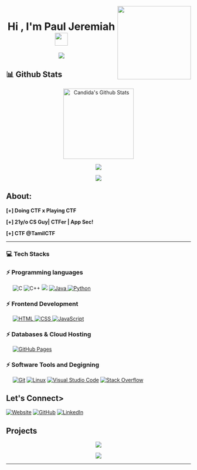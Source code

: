 
<img align='right' src='https://user-images.githubusercontent.com/5713670/87202985-820dcb80-c2b6-11ea-9f56-7ec461c497c3.gif' width='200'>

<h1 align="center">Hi , I'm Paul Jeremiah <img src="https://media.giphy.com/media/hvRJCLFzcasrR4ia7z/giphy.gif" width="35"></h1>
<p align="center">
 <a href="https://github.com/DenverCoder1/readme-typing-svg"><img src="https://readme-typing-svg.herokuapp.com?lines=Computer+Science+Student;CTF+Player;CYBERSEC%20|%20%20Enthusiast;@ctftime%20;Always%20learning%20new%20things;%20;%20N00B%20Chall_Creater&center=true&width=500&height=50;color:red;font-style:bold"></a>
</p>

## 📊 Github Stats
  <p align="center">
    <a href="https://github.com/anuraghazra/github-readme-stats"><img alt="Candida's Github Stats" src="https://github-readme-stats.vercel.app/api?username=0xcyberpj&show_icons=true&count_private=true&theme=algolia" height="192px"/></a></p>
    

  <p align=center><a href="https://github.com/anuraghazra/github-readme-stats"><img align="center" src="https://github-readme-stats.vercel.app/api/top-langs/?username=0xcyberpj&layout=compact&theme=buefy&hide_border=true" /></a></p>


<p align=center ><img src="https://streak-stats.demolab.com?user=0xcyberpj&theme=hacker" >
	</p>
	

<p>
	
	
	
	

<h2> About:</h2>
<b>
<p>[+]  Doing CTF x Playing CTF 
</p></b>
<p><b>[+] 21y/o CS Guy| CTFer | App Sec!</p></b>
<p><b>[+] CTF @TamilCTF</p></b>
</p>
<hr>

### 💻 Tech Stacks

### ⚡ Programming languages

<p align="left"> 
  &emsp; 
    <img alt="C" src="https://img.shields.io/badge/C%20-%232370ED.svg?logo=c&logoColor=white">
    <img alt="C++" src="https://img.shields.io/badge/C++%20-%2300599C.svg?logo=c%2B%2B&logoColor=white">
  <img src="https://img.shields.io/badge/Bash-681c64.svg?logo=gnubash&logoColor=white"/>
  <a href="https://www.java.com" target="_blank"> 
    <img alt="Java" src="https://img.shields.io/badge/Java-%23007396.svg?logo=java&logoColor=white">
  </a>
   <a href="https://www.python.org" target="_blank">
    <img alt="Python" src="https://img.shields.io/badge/Python%20-%2314354C.svg?logo=python&logoColor=white">
  </a>
</p>

### ⚡ Frontend Development
<p align="left"> 
  &emsp; 
  <a href="https://www.w3.org/html/" target="_blank"> 
   <img alt="HTML" src="https://img.shields.io/badge/HTML5%20-%23E34F26.svg?logo=html5&logoColor=white">
  </a>   
  
  <a href="https://ww<<<<<<<<<<w.w3schools.com/css/" target="_blank">
    <img alt="CSS" src="https://img.shields.io/badge/CSS%20-%231572B6.svg?logo=css3&logoColor=white">
  </a> 

   <a href="https://developer.mozilla.org/en-US/docs/Web/JavaScript" target="_blank"> 
     <img alt="JavaScript" src="https://img.shields.io/badge/JavaScript%20-%23F7DF1E.svg?logo=javascript&logoColor=black">
   </a>
</p>

### ⚡ Databases & Cloud Hosting
<p align="left">
  &emsp;
    <a href="https://www.github.com"><img alt="GitHub Pages" src="https://img.shields.io/badge/GitHub%20Pages-%23327FC7.svg?style=flat&llogo=github&logoColor=white"></a> 
 
 ### ⚡ Software  Tools and Degigning
<p>
  &emsp;    <a href="#"><img alt="Git" src="https://img.shields.io/badge/Git%20-%23F05033.svg?logo=git&logoColor=white"></a>
    <a href="#"><img alt="Linux" src="https://img.shields.io/badge/Linux-FCC624?style=flat&logo=linux&logoColor=black"></a>
    <a href="#"><img alt="Visual Studio Code" src="https://img.shields.io/badge/Visual%20Studio%20Code-0078d7.svg?logo=visual-studio-code&logoColor=white"></a>
    <a href="#"><img alt="Stack Overflow" src="https://img.shields.io/badge/-Stack%20Overflow-FE7A16?logo=stack-overflow&logoColor=white"></a>
</p>

<h2>Let's Connect> </h2>
<p align="left">
  <a href="https://cyberpj.is-a.dev/"><img src="https://img.icons8.com/bubbles/50/000000/web.png" alt="Website"/></a>
	<a href="https://github.com/0xcyberpj"><img src="https://img.icons8.com/bubbles/50/000000/github.png" alt="GitHub"/></a>
	<a href="https://linkedin.com/in/0xcyberpj"><img src="https://img.icons8.com/bubbles/50/000000/linkedin.png" alt="LinkedIn"/></a>	
</p>


## Projects

<p align=center>
<a href='https://github.com/0xcyberpj/tweet-machine'> <img src='https://user-images.githubusercontent.com/72292872/195619919-6a2ddf2b-c1b1-41a1-94b2-ca90312610e7.png'></a>

</p>

	
<p align=center>
<a href='https://github.com/0xcyberpj/c0vertX'> <img src='https://user-images.githubusercontent.com/72292872/198637776-a5870957-30a7-4800-b5cf-766b0faab96d.png'></a>	
	

	

</p>
<hr>

